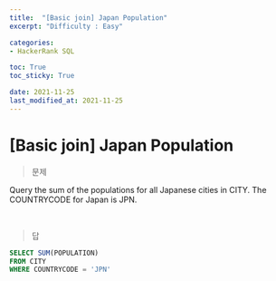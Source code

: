 ```yaml
---
title:  "[Basic join] Japan Population"
excerpt: "Difficulty : Easy"

categories:
- HackerRank SQL

toc: True
toc_sticky: True

date: 2021-11-25
last_modified_at: 2021-11-25
---
```


# [Basic join] Japan Population

> 문제

Query the sum of the populations for all Japanese cities in CITY. The COUNTRYCODE for Japan is JPN.

<br>

> 답

```sql
SELECT SUM(POPULATION)
FROM CITY
WHERE COUNTRYCODE = 'JPN'
```

